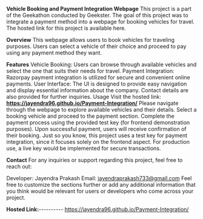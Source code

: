 **Vehicle Booking and Payment Integration Webpage**
This project is a part of the Geekathon conducted by Geekster. The goal of this project was to integrate a payment method into a webpage for booking vehicles for travel. The hosted link for this project is available here.

**Overview**
This webpage allows users to book vehicles for traveling purposes. Users can select a vehicle of their choice and proceed to pay using any payment method they want.

**Features**
Vehicle Booking: Users can browse through available vehicles and select the one that suits their needs for travel.
Payment Integration: Razorpay payment integration is utilized for secure and convenient online payments.
User Interface: The UI is designed to provide easy navigation and display essential information about the company. Contact details are also provided for further inquiries.
Usage
Visit the hosted link: **https://jayendra96.github.io/Payment-Integration/**
Please navigate through the webpage to explore available vehicles and their details.
Select a booking vehicle and proceed to the payment section.
Complete the payment process using the provided test key (for frontend demonstration purposes).
Upon successful payment, users will receive confirmation of their booking.
Just so you know, this project uses a test key for payment integration, since it focuses solely on the frontend aspect. For production use, a live key would be implemented for secure transactions.

**Contact**
For any inquiries or support regarding this project, feel free to reach out:

Developer: Jayendra Prakash
Email: jayendraprakash733@gmail.com
Feel free to customize the sections further or add any additional information that you think would be relevant for users or developers who come across your project.


**Hosted Link:**---------- https://jayendra96.github.io/Payment-Integration/